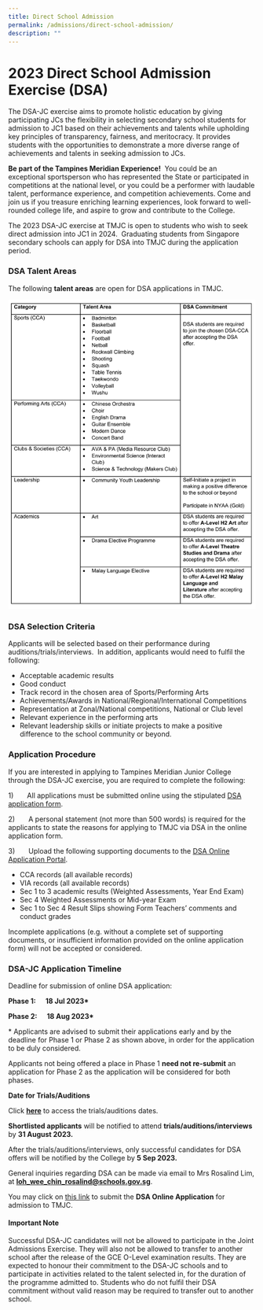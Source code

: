 ```yaml
---
title: Direct School Admission
permalink: /admissions/direct-school-admission/
description: ""
---
```

# 2023 Direct School Admission Exercise (DSA)

The DSA-JC exercise aims to promote holistic education by giving participating JCs the flexibility in selecting secondary school students for admission to JC1 based on their achievements and talents while upholding key principles of transparency, fairness, and meritocracy. It provides students with the opportunities to demonstrate a more diverse range of achievements and talents in seeking admission to JCs.&nbsp;

**Be part of the Tampines Meridian Experience!**&nbsp;&nbsp;You could be an exceptional sportsperson who has represented the State or participated in competitions at the national level, or&nbsp;you could be a performer with laudable talent, performance experience, and competition achievements. Come and join us if you treasure enriching learning experiences, look forward to well-rounded college life, and aspire to grow and contribute to the College.

The 2023 DSA-JC exercise at TMJC is open to students who wish to seek direct admission into JC1 in 2024. &nbsp;Graduating students from Singapore secondary schools can apply for DSA into TMJC during the application period.

### DSA Talent Areas

The following&nbsp;**talent areas**&nbsp;are open for DSA applications in TMJC.

![](/images/Admissions/DSA/dsa%20talent%20areas%20table.jpg)
	
### DSA&nbsp;Selection&nbsp;Criteria

 Applicants will be selected based on their performance during auditions/trials/interviews.&nbsp; In addition, applicants would need to fulfil the following:

*  Acceptable academic results
* Good conduct
*  Track record in the chosen area of Sports/Performing Arts
* Achievements/Awards in National/Regional/International Competitions
* Representation at Zonal/National competitions, National or Club level
* Relevant&nbsp;experience in the performing arts
* Relevant leadership skills or initiate projects to make a positive difference to the school community or beyond.

### Application Procedure

If you are interested in applying to Tampines Meridian Junior College through the DSA-JC exercise, you are required to complete the following:

1)       All applications must be submitted online using the stipulated [DSA application form](https://dsa.tmjc.edu.sg/).

2)       A personal statement (not more than 500 words) is required for the applicants to state the reasons for applying to TMJC via DSA in the online application form.

3)       Upload the following supporting documents to the [DSA Online Application Portal](https://dsa.tmjc.edu.sg/).

* CCA records (all available records)
* VIA records (all available records)
* Sec 1 to 3 academic results (Weighted Assessments, Year End Exam)
* Sec 4 Weighted Assessments or Mid-year Exam
* Sec 1 to Sec 4 Result Slips showing Form Teachers’ comments and conduct grades

Incomplete applications (e.g. without a complete set of supporting documents, or insufficient information provided on the online application form) will not be accepted or considered.

### DSA-JC Application Timeline

Deadline for submission of online DSA application:

**Phase 1:      18 Jul 2023\***

**Phase 2:      18 Aug 2023\***

\* Applicants are advised to submit their applications early and by the deadline for Phase 1 or Phase 2 as shown above, in order for the application to be duly considered.

Applicants not being offered a place in Phase 1 **need not re-submit** an application for Phase 2 as the application will be considered for both phases.


**Date for Trials/Auditions**

Click **[here](/files/2023%20dsa%20trials_auditions.pdf)** to access the trials/auditions dates.

**Shortlisted applicants** will be notified to attend **trials/auditions/interviews** by **31 August 2023.**

After the trials/auditions/interviews, only successful candidates for DSA offers will be notified by the College by **5 Sep 2023.**

General inquiries regarding DSA can be made via email to Mrs Rosalind Lim, at **loh_wee_chin_rosalind@schools.gov.sg**.

You may click on [this link](https://dsa.tmjc.edu.sg/) to submit the **DSA Online Application** for admission to TMJC.

#### **Important Note**

Successful DSA-JC candidates will not be allowed to participate in the Joint Admissions Exercise. They will also not be allowed to transfer to another school after the release of the GCE O-Level examination results. They are expected to honour their commitment to the DSA-JC schools and to participate in activities related to the talent selected in, for the duration of the programme admitted to. Students who do not fulfil their DSA commitment without valid reason may be required to transfer out to another school.